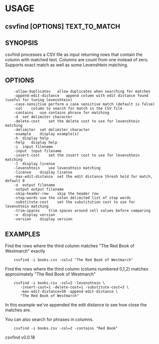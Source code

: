 
# USAGE

## csvfind [OPTIONS] TEXT_TO_MATCH

## SYNOPSIS

csvfind processes a CSV file as input returning rows that contain the column
with matched text. Columns are count from one instead of zero. Supports 
exact match as well as some Levenshtein matching.

## OPTIONS

```
	-allow-duplicates	allow duplicates when searching for matches
	-append-edit-distance	append column with edit distance found (useful for tuning levenshtein)
	-case-sensitive	perform a case sensitive match (default is false)
	-col	column to search for match in the CSV file
	-contains	use contains phrase for matching
	-d	set delimiter character
	-delete-cost	set the delete cost to use for levenshtein matching
	-delimiter	set delimiter character
	-example	display example(s)
	-h	display help
	-help	display help
	-i	input filename
	-input	input filename
	-insert-cost	set the insert cost to use for levenshtein matching
	-l	display license
	-levenshtein	use levenshtein matching
	-license	display license
	-max-edit-distance	set the edit distance thresh hold for match, default 0
	-o	output filename
	-output	output filename
	-skip-header-row	skip the header row
	-stop-words	use the colon delimited list of stop words
	-substitute-cost	set the substitution cost to use for levenshtein matching
	-trim-spaces	trim spaces around cell values before comparing
	-v	display version
	-version	display version
```

## EXAMPLES

Find the rows where the third column matches "The Red Book of Westmarch" exactly

```shell
    csvfind -i books.csv -col=2 "The Red Book of Westmarch"
```

Find the rows where the third column (colums numbered 0,1,2) matches approximately 
"The Red Book of Westmarch"

```shell
    csvfind -i books.csv -col=2 -levenshtein \
       -insert-cost=1 -delete-cost=1 -substitute-cost=3 \
       -max-edit-distance=50 -append-edit-distance \
       "The Red Book of Westmarch"
```

In this example we've appended the edit distance to see how close the matches are.

You can also search for phrases in columns.

```shell
    csvfind -i books.csv -col=2 -contains "Red Book"
```

csvfind v0.0.18
